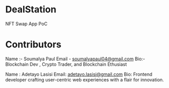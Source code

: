 # DealStation

NFT Swap App PoC

# Contributors

Name :- Soumalya Paul
Email - soumalyapaul04@gmail.com
Bio:- Blockchain Dev , Crypto Trader, and Blockchain Ethusiast

Name : Adetayo Lasisi
Email: adetayo.lasisi@gmail.com
Bio: Frontend developer crafting user-centric web experiences with a flair for innovation.
